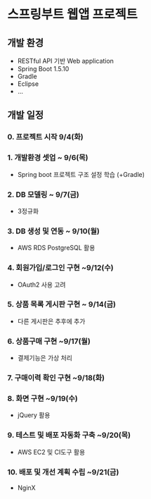 # 스프링부트 웹앱 프로젝트

## 개발 환경
- RESTful API 기반 Web application
- Spring Boot 1.5.10
- Gradle 
- Eclipse
- ...


## 개발 일정

### 0. 프로젝트 시작 9/4(화)

### 1. 개발환경 셋업 ~ 9/6(목)
  - Spring boot 프로젝트 구조 설정 학습 (+Gradle)
### 2. DB 모델링 ~ 9/7(금)
  - 3정규화
### 3. DB 생성 및 연동 ~ 9/10(월)
  - AWS RDS PostgreSQL 활용
### 4. 회원가입/로그인 구현 ~9/12(수)
  - OAuth2 사용 고려
### 5. 상품 목록 게시판 구현 ~ 9/14(금)
  - 다른 게시판은 추후에 추가
### 6. 상품구매 구현 ~9/17(월)
  - 결제기능은 가상 처리
### 7. 구매이력 확인 구현 ~9/18(화)
### 8. 화면 구현 ~9/19(수)
  - jQuery 활용
### 9. 테스트 및 배포 자동화 구축 ~9/20(목)
  - AWS EC2 및 CI도구 활용 
### 10. 배포 및 개선 계획 수립 ~9/21(금)
  - NginX
